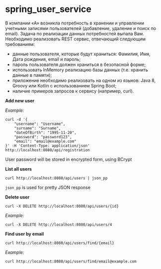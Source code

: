 # spring_user_service
В компании «А» возникла потребность в хранении и управлении учетными записями пользователей (добавление, удаление и поиск по email).
Задача по реализации данных потребностей выпала Вам. Необходимо реализовать REST сервис, отвечающий следующим требованиям:

* данные пользователя, которые будут храниться: Фамилия, Имя, Дата рождения, email и пароль;
* пароль пользователя должен храниться в безопасной форме;
* использовать InMemory реализацию базы данных (т.е. хранить данные в памяти);
* приложение необходимо реализовать на одном из языков: Java 8, Groovy или Kotlin с использованием Spring Boot;
* наличие примеров запросов к сервису (например, curl).

**Add new user**

_Example:_

    curl -d '{
        "username": "Username",
        "surname": "Surname",
        "dateOfBirth": "1995-11-20",
        "password": "password123",
        "email": "email@example.com"
    }' -H 'Content-Type: application/json'  http://localhost:8080/api/registration

User password will be stored in encrypted form, using BCrypt

**List all users**

    curl http://localhost:8080/api/users | json_pp

`json_pp` is used for pretty JSON response
 
**Delete user**

    curl -X DELETE http://localhost:8080/api/users/{id}

_Example:_

    curl -X DELETE http://localhost:8080/api/users/4


**Find user by email**

    curl http://localhost:8080/api/users/find/{email}
    
_Example:_

    curl http://localhost:8080/api/users/find/email@example.com
